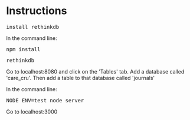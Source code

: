 <h1>Instructions</h1>

<pre>install rethinkdb</pre>

<p>In the command line:</p>
<pre>npm install</pre>
<pre>rethinkdb</pre>

<p>Go to localhost:8080 and click on the 'Tables' tab. Add a database called 'care_cru'. Then add a table to that database called 'journals'</p>

<p>In the command line:</p>
<pre>NODE_ENV=test node server</pre>

<p>Go to localhost:3000</p>




